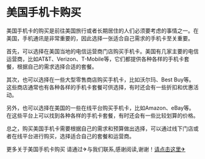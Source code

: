 # 美国手机卡购买

美国手机卡的购买是前往美国旅行或者长期居住的人们必须要考虑的事情之一。在美国，手机通讯是非常重要的，因此选择一张适合自己需求的手机卡至关重要。

首先，可以选择在美国当地的电信运营商门店购买手机卡。美国有几家主要的电信运营商，比如AT&T、Verizon、T-Mobile等，它们都提供各种各样的手机卡套餐，根据自己的需求选择合适的套餐。

其次，也可以选择在一些大型零售商店购买手机卡，比如沃尔玛、Best Buy等。这些商店通常也有各种各样的手机卡套餐可供选择，有时还会有一些折扣和优惠活动。

另外，也可以选择在美国的一些在线平台购买手机卡，比如Amazon、eBay等。在这些平台上可以找到各种各样的手机卡套餐，有时还会有一些比较划算的价格。

总之，购买美国手机卡需要根据自己的需求和预算做出选择，可以通过线下门店或者在线平台进行购买，选择适合自己的套餐和运营商。

更多关于美国手机卡购买 请通过✈与我们联系,感谢阅读,谢谢！[请点击这里✈](https://t.me/sjlmbot)